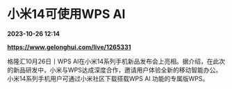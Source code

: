 # 小米14可使用WPS AI

**2023-10-26 12:14**

**https://www.gelonghui.com/live/1265331**

格隆汇10月26日丨WPS AI在小米14系列手机新品发布会上亮相。据介绍，在此次的新品研发中，小米与WPS达成深度合作，邀请用户体验全新的移动智能办公。小米14系列手机用户可通过小米社区下载搭载WPS AI 功能的专属版WPS。